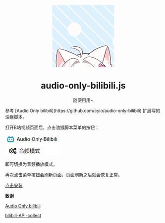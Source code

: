 <p align="center">
	<a href="https://github.com/monSteRhhe/audio-only-bilibili.js">
		<img src="images/head.gif" width="200" height="200">
	</a>
</p>

<div align="center">

# audio-only-bilibili.js

随便用用~


</div>
参考 [Audio Only bilibili](https://github.com/cyio/audio-only-bilibili) 扩展写的油猴脚本。

打开B站视频页面后，点击油猴脚本菜单的按钮：

![menu](images/menu.webp)

即可切换为音频播放模式。

再次点击菜单按钮会刷新页面，页面刷新之后就会恢复正常。

[点击安装](https://github.com/monSteRhhe/audio-only-bilibili.js/raw/main/audio-only-bilibili.user.js)

**致谢**

[Audio Only bilibili](https://github.com/cyio/audio-only-bilibili)

[bilibili-API-collect](https://github.com/SocialSisterYi/bilibili-API-collect)
